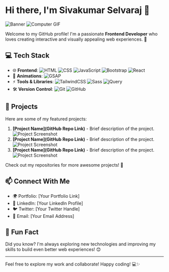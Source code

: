 # Hi there, I'm Sivakumar Selvaraj 👋

![Banner](![github-header-image](https://github.com/user-attachments/assets/d19f8e3c-b269-44ff-a9a2-6345a1c37479)
) ![Computer GIF](https://user-images.githubusercontent.com/74038190/219923823-bf1ce878-c6b8-4faa-be07-93e6b1006521.gif)

Welcome to my GitHub profile! I'm a passionate **Frontend Developer** who loves creating interactive and visually appealing web experiences. 🚀

## 💻 Tech Stack

- 🌐 **Frontend**: ![HTML](https://img.shields.io/badge/HTML5-E34F26?style=flat&logo=html5&logoColor=white) ![CSS](https://img.shields.io/badge/CSS3-1572B6?style=flat&logo=css3&logoColor=white) ![JavaScript](https://img.shields.io/badge/JavaScript-F7DF1E?style=flat&logo=javascript&logoColor=black) ![Bootstrap](https://img.shields.io/badge/Bootstrap-563D7C?style=flat&logo=bootstrap&logoColor=white) ![React](https://img.shields.io/badge/React-20232A?style=flat&logo=react&logoColor=61DAFB)
- 🎨 **Animations**: ![GSAP](https://img.shields.io/badge/GSAP-88CE02?style=flat&logo=greensock&logoColor=white)
- ⚡ **Tools & Libraries**: ![TailwindCSS](https://img.shields.io/badge/TailwindCSS-38B2AC?style=flat&logo=tailwind-css&logoColor=white) ![Sass](https://img.shields.io/badge/Sass-CC6699?style=flat&logo=sass&logoColor=white) ![jQuery](https://img.shields.io/badge/jQuery-0769AD?style=flat&logo=jquery&logoColor=white)
- 🛠️ **Version Control**: ![Git](https://img.shields.io/badge/Git-F05032?style=flat&logo=git&logoColor=white) ![GitHub](https://img.shields.io/badge/GitHub-181717?style=flat&logo=github&logoColor=white)

## 📌 Projects

Here are some of my featured projects:

1. **[Project Name](GitHub Repo Link)** - Brief description of the project.
   ![Project Screenshot](https://your-image-link.com/project1.png)
2. **[Project Name](GitHub Repo Link)** - Brief description of the project.
   ![Project Screenshot](https://your-image-link.com/project2.png)
3. **[Project Name](GitHub Repo Link)** - Brief description of the project.
   ![Project Screenshot](https://your-image-link.com/project3.png)

Check out my repositories for more awesome projects! 📂

## 📫 Connect With Me

- 🌍 Portfolio: [Your Portfolio Link]
- 💼 LinkedIn: [Your LinkedIn Profile]
- 🐦 Twitter: [Your Twitter Handle]
- 📧 Email: [Your Email Address]

## 🚀 Fun Fact

Did you know? I'm always exploring new technologies and improving my skills to build even better web experiences! 😊

---

Feel free to explore my work and collaborate! Happy coding! 💻✨



